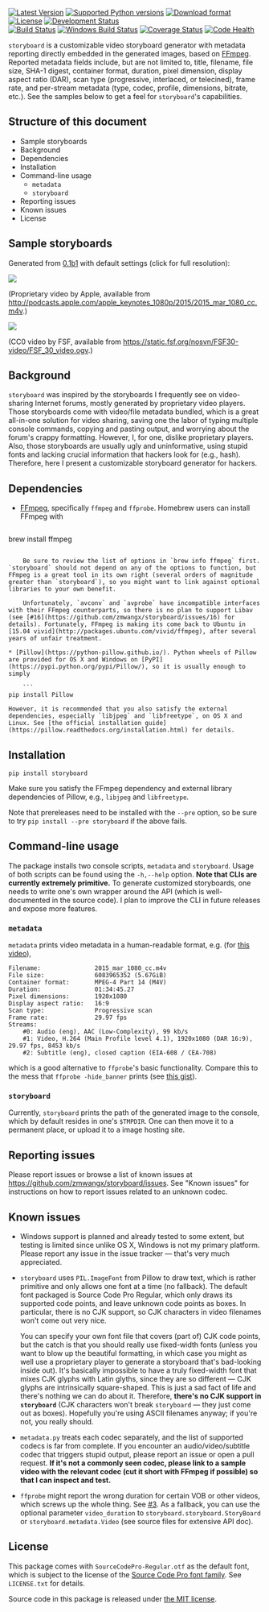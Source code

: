 [![Latest Version](https://pypip.in/version/storyboard/badge.svg)](https://pypi.python.org/pypi/storyboard/)
[![Supported Python versions](https://pypip.in/py_versions/storyboard/badge.svg)](https://pypi.python.org/pypi/storyboard/)
[![Download format](https://pypip.in/format/storyboard/badge.svg)](https://pypi.python.org/pypi/storyboard/)
[![License](https://pypip.in/license/storyboard/badge.svg)](https://pypi.python.org/pypi/storyboard/)
[![Development Status](https://pypip.in/status/storyboard/badge.svg)](https://pypi.python.org/pypi/storyboard/)<br>
[![Build Status](https://travis-ci.org/zmwangx/storyboard.svg?branch=master)](https://travis-ci.org/zmwangx/storyboard)
[![Windows Build Status](https://ci.appveyor.com/api/projects/status/github/zmwangx/storyboard?branch=master&svg=true)](https://ci.appveyor.com/project/zmwangx/storyboard)
[![Coverage Status](https://coveralls.io/repos/zmwangx/storyboard/badge.svg?branch=master)](https://coveralls.io/r/zmwangx/storyboard?branch=master)
[![Code Health](https://landscape.io/github/zmwangx/storyboard/master/landscape.svg?style=flat)](https://landscape.io/github/zmwangx/storyboard/master)

`storyboard` is a customizable video storyboard generator with metadata reporting directly embedded in the generated images, based on [FFmpeg](https://ffmpeg.org/). Reported metadata fields include, but are not limited to, title, filename, file size, SHA-1 digest, container format, duration, pixel dimension, display aspect ratio (DAR), scan type (progressive, interlaced, or telecined), frame rate, and per-stream metadata (type, codec, profile, dimensions, bitrate, etc.). See the samples below to get a feel for `storyboard`'s capabilities.

## Structure of this document

* Sample storyboards
* Background
* Dependencies
* Installation
* Command-line usage
    * `metadata`
    * `storyboard`
* Reporting issues
* Known issues
* License

## Sample storyboards

Generated from [0.1b1](https://github.com/zmwangx/storyboard/releases/tag/0.1b1) with default settings (click for full resolution):

[![](http://i.imgur.com/mZYZ46c.jpg)](http://i.imgur.com/CSZ1x5t.jpg)

(Proprietary video by Apple, available from <http://podcasts.apple.com/apple_keynotes_1080p/2015/2015_mar_1080_cc.m4v>.)

[![](http://i.imgur.com/3uoMQzY.jpg)](http://i.imgur.com/yUE4BhJ.jpg)

(CC0 video by FSF, available from <https://static.fsf.org/nosvn/FSF30-video/FSF_30_video.ogv>.)

## Background

`storyboard` was inspired by the storyboards I frequently see on video-sharing Internet forums, mostly generated by proprietary video players. Those storyboards come with video/file metadata bundled, which is a great all-in-one solution for video sharing, saving one the labor of typing multiple console commands, copying and pasting output, and worrying about the forum's crappy formatting. However, I, for one, dislike proprietary players. Also, those storyboards are usually ugly and uninformative, using stupid fonts and lacking crucial information that hackers look for (e.g., hash). Therefore, here I present a customizable storyboard generator for hackers.

## Dependencies

* [FFmpeg](https://ffmpeg.org/), specifically `ffmpeg` and `ffprobe`. Homebrew users can install FFmpeg with

    ```
brew install ffmpeg
```

    Be sure to review the list of options in `brew info ffmpeg` first. `storyboard` should not depend on any of the options to function, but FFmpeg is a great tool in its own right (several orders of magnitude greater than `storyboard`), so you might want to link against optional libraries to your own benefit.

    Unfortunately, `avconv` and `avprobe` have incompatible interfaces with their FFmpeg counterparts, so there is no plan to support Libav (see [#16](https://github.com/zmwangx/storyboard/issues/16) for details). Fortunately, FFmpeg is making its come back to Ubuntu in [15.04 vivid](http://packages.ubuntu.com/vivid/ffmpeg), after several years of unfair treatment.

* [Pillow](https://python-pillow.github.io/). Python wheels of Pillow are provided for OS X and Windows on [PyPI](https://pypi.python.org/pypi/Pillow/), so it is usually enough to simply

    ```
pip install Pillow
```

    However, it is recommended that you also satisfy the external dependencies, especially `libjpeg` and `libfreetype`, on OS X and Linux. See [the official installation guide](https://pillow.readthedocs.org/installation.html) for details.

## Installation

```
pip install storyboard
```

Make sure you satisfy the FFmpeg dependency and external library dependencies of Pillow, e.g., `libjpeg` and `libfreetype`.

Note that prereleases need to be installed with the `--pre` option, so be sure to try `pip install --pre storyboard` if the above fails.

## Command-line usage

The package installs two console scripts, `metadata` and `storyboard`. Usage of both scripts can be found using the `-h,--help` option. **Note that CLIs are currently extremely primitive.** To generate customized storyboards, one needs to write one's own wrapper around the API (which is well-documented in the source code). I plan to improve the CLI in future releases and expose more features.

### `metadata`

`metadata` prints video metadata in a human-readable format, e.g. (for [this video](http://podcasts.apple.com/apple_keynotes_1080p/2015/2015_mar_1080_cc.m4v)),

```
Filename:               2015_mar_1080_cc.m4v
File size:              6083965352 (5.67GiB)
Container format:       MPEG-4 Part 14 (M4V)
Duration:               01:34:45.27
Pixel dimensions:       1920x1080
Display aspect ratio:   16:9
Scan type:              Progressive scan
Frame rate:             29.97 fps
Streams:
    #0: Audio (eng), AAC (Low-Complexity), 99 kb/s
    #1: Video, H.264 (Main Profile level 4.1), 1920x1080 (DAR 16:9), 29.97 fps, 8453 kb/s
    #2: Subtitle (eng), closed caption (EIA-608 / CEA-708)
```

which is a good alternative to `ffprobe`'s basic functionality. Compare this to the mess that `ffprobe -hide_banner` prints (see [this gist](https://gist.github.com/zmwangx/ee8986c2f0596f1ebbb0)).

### `storyboard`

Currently, `storyboard` prints the path of the generated image to the console, which by default resides in one's `$TMPDIR`. One can then move it to a permanent place, or upload it to a image hosting site.

## Reporting issues

Please report issues or browse a list of known issues at <https://github.com/zmwangx/storyboard/issues>. See "Known issues" for instructions on how to report issues related to an unknown codec.

## Known issues

* Windows support is planned and already tested to some extent, but testing is limited since unlike OS X, Windows is not my primary platform. Please report any issue in the issue tracker — that's very much appreciated.

* `storyboard` uses `PIL.ImageFont` from Pillow to draw text, which is rather primitive and only allows one font at a time (no fallback). The default font packaged is Source Code Pro Regular, which only draws its supported code points, and leave unknown code points as boxes. In particular, there is no CJK support, so CJK characters in video filenames won't come out very nice.

    You can specify your own font file that covers (part of) CJK code points, but the catch is that you should really use fixed-width fonts (unless you want to blow up the beautiful formatting, in which case you might as well use a proprietary player to generate a storyboard that's bad-looking inside out). It's basically impossible to have a truly fixed-width font that mixes CJK glyphs with Latin glyths, since they are so different — CJK glyphs are intrinsically square-shaped. This is just a sad fact of life and there's nothing we can do about it. Therefore, **there's no CJK support in `storyboard`** (CJK characters won't break `storyboard` — they just come out as boxes). Hopefully you're using ASCII filenames anyway; if you're not, you really should.

* `metadata.py` treats each codec separately, and the list of supported codecs is far from complete. If you encounter an audio/video/subtitle codec that triggers stupid output, please report an issue or open a pull request. **If it's not a commonly seen codec, please link to a sample video with the relevant codec (cut it short with FFmpeg if possible) so that I can inspect and test.**

* `ffprobe` might report the wrong duration for certain VOB or other videos, which screws up the whole thing. See [#3](https://github.com/zmwangx/storyboard/issues/3). As a fallback, you can use the optional parameter `video_duration` to `storyboard.storyboard.StoryBoard` or `storyboard.metadata.Video` (see source files for extensive API doc).

## License

This package comes with `SourceCodePro-Regular.otf` as the default font, which is subject to the license of the [Source Code Pro font family](https://adobe-fonts.github.io/source-code-pro/). See `LICENSE.txt` for details.

Source code in this package is released under [the MIT license](http://opensource.org/licenses/MIT).
